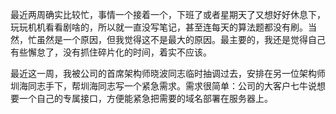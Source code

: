 最近两周确实比较忙，事情一个接着一个，下班了或者星期天了又想好好休息下，玩玩机机看看剧啥的，所以就一直没写笔记，甚至连每天的算法题都没有刷。当然，忙虽然是一个原因，但我觉得这不是最大的原因。最主要的，我还是觉得自己有些懈怠了，没有抓住碎片化的时间，着实不应该。

最近这一周，我被公司的首席架构师晓波同志临时抽调过去，安排在另一位架构师圳海同志手下，帮圳海同志写一个紧急需求。需求很简单：公司的大客户七牛说想要一个自己的专属接口，方便能紧急把需要的域名部署在服务器上。